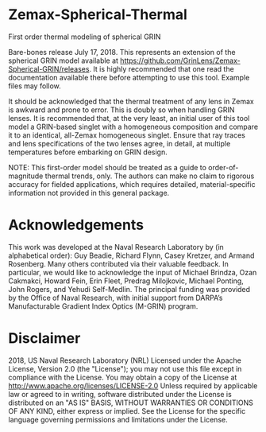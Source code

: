 # Zemax-Spherical-Thermal
First order thermal modeling of spherical GRIN

Bare-bones release July 17, 2018.  This represents an extension of the spherical GRIN model
available at https://github.com/GrinLens/Zemax-Spherical-GRIN/releases.  It is highly
recommended that one read the documentation available there before attempting to use this tool.
Example files may follow.

It should be acknowledged that the thermal treatment of any lens in Zemax is awkward
and prone to error.  This is doubly so when handling GRIN lenses.  It is recommended that,
at the very least, an initial user of this tool model a GRIN-based singlet with a homogeneous
composition and compare it to an identical, all-Zemax homogeneous singlet.  Ensure that ray
traces and lens specifications of the two lenses agree, in detail, at multiple temperatures
before embarking on GRIN design.

NOTE: This first-order model should be treated as a guide to order-of-magnitude thermal trends,
only. The authors can make no claim to rigorous accuracy for fielded applications, which requires
detailed, material-specific information not provided in this general package.

# Acknowledgements
This work was developed at the Naval Research Laboratory by (in alphabetical order): Guy
Beadie, Richard Flynn, Casey Kretzer, and Armand Rosenberg. Many others contributed via
their valuable feedback. In particular, we would like to acknowledge the input of Michael
Brindza, Ozan Cakmakci, Howard Fein, Erin Fleet, Predrag Milojkovic, Michael Ponting, John
Rogers, and Yehudi Self-Medlin. The principal funding was provided by the Office of Naval
Research, with initial support from DARPA’s Manufacturable Gradient Index Optics (M-GRIN)
program.

# Disclaimer
2018, US Naval Research Laboratory (NRL)
Licensed under the Apache License, Version 2.0 (the "License"); you may not use this file except
in compliance with the License. You may obtain a copy of the License at
http://www.apache.org/licenses/LICENSE-2.0
Unless required by applicable law or agreed to in writing, software distributed under the License
is distributed on an "AS IS" BASIS, WITHOUT WARRANTIES OR CONDITIONS OF ANY
KIND, either express or implied. See the License for the specific language governing
permissions and limitations under the License.

